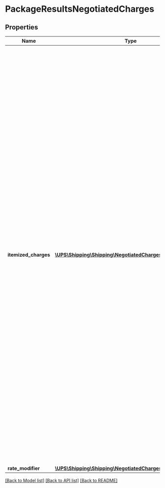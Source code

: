 # PackageResultsNegotiatedCharges

## Properties
Name | Type | Description | Notes
------------ | ------------- | ------------- | -------------
**itemized_charges** | [**\UPS\Shipping\Shipping\NegotiatedChargesItemizedCharges[]**](NegotiatedChargesItemizedCharges.md) | Negotiated Itemized Accessorial and SurCharges.  Negotiated itemized charges are only returned for certain contract-only shipments as well as Worldwide Express Freight, Ground Freight Pricing, and Hazmat movements. Negotiated Itemized Accessorial and Sur Charges are returned only when the subversion element is present and greater than or equal to 1607.  Package level itemized charges are only returned for US domestic movements  **NOTE:** For versions &gt;&#x3D; v2403, this element will always be returned as an array. For requests using versions &lt; v2403, this element will be returned as an array if there is more than one object and a single object if there is only 1. | [optional] 
**rate_modifier** | [**\UPS\Shipping\Shipping\NegotiatedChargesRateModifier[]**](NegotiatedChargesRateModifier.md) |  | [optional] 

[[Back to Model list]](../../README.md#documentation-for-models) [[Back to API list]](../../README.md#documentation-for-api-endpoints) [[Back to README]](../../README.md)

